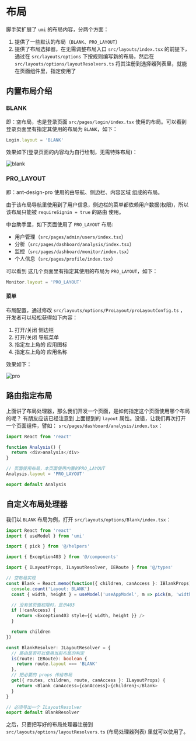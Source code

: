 # 布局

脚手架扩展了 `umi` 的布局内容，分两个方面：

1. 提供了一些默认的布局（`BLANK`、`PRO_LAYOUT`）
2. 提供了布局选择器，在无需调整布局入口 `src/layouts/index.tsx` 的前提下，通过在 `src/layouts/options` 下按规则编写新的布局，然后在 `src/layouts/options/layoutResolvers.ts` 将其注册到选择器列表里，就能在页面组件里，指定使用了

## 内置布局介绍

### BLANK

即：空布局，也是登录页面 `src/pages/login/index.tsx` 使用的布局。可以看到 登录页面里有指定其使用的布局为 `BLANK`，如下：

```typescript
Login.layout = 'BLANK'
```

效果如下(登录页面的内容均为自行绘制，无需特殊布局)：

<img :src="$withBase('/blank_layout.png')" alt="blank">

### PRO_LAYOUT

即：ant-design-pro 使用的由导航、侧边栏、内容区域 组成的布局。

由于该布局导航里使用到了用户信息，侧边栏的菜单都依赖用户数据(权限)，所以该布局只能被 `requireSignin = true` 的路由 使用。

中台助手里，如下页面使用了 `PRO_LAYOUT` 布局:

- 用户管理（`src/pages/admin/users/index.tsx`）
- 分析（`src/pages/dashboard/analysis/index.tsx`）
- 监控（`src/pages/dashboard/monitor/index.tsx`）
- 个人信息（`src/pages/profile/index.tsx`）

可以看到 这几个页面里有指定其使用的布局为 `PRO_LAYOUT`，如下：

```typescript
Monitor.layout = 'PRO_LAYOUT'
```

#### 菜单

布局配置，通过修改 `src/layouts/options/ProLayout/proLayoutConfig.ts` ，开发者可以轻松获得如下内容：

1. 打开/关闭 侧边栏
2. 打开/关闭 导航菜单
3. 指定左上角的 应用图标
4. 指定左上角的 应用名称

效果如下：

<img :src="$withBase('/pro_layout.png')" alt="pro">

## 路由指定布局

上面讲了布局处理器，那么我们开发一个页面，是如何指定这个页面使用哪个布局的呢？ 有朋友应该已经注意到 上面提到的 `layout` 属性。没错，让我们再次打开一个页面组件，譬如： `src/pages/dashboard/analysis/index.tsx`：

```typescript
import React from 'react'

function Analysis() {
  return <div>analysis</div>
}

// 页面使用布局，本页面使用内置的PRO_LAYOUT
Analysis.layout = 'PRO_LAYOUT'

export default Analysis
```

## 自定义布局处理器

我们以 `BLANK` 布局为例，打开 `src/layouts/options/Blank/index.tsx`：

```typescript
import React from 'react'
import { useModel } from 'umi'

import { pick } from '@/helpers'

import { Exception403 } from '@/components'

import { ILayoutProps, ILayoutResolver, IERoute } from '@/types'

// 空布局实现
const Blank = React.memo(function({ children, canAccess }: IBlankProps) {
  console.count('Layout: BLANK')
  const { width, height } = useModel('useAppModel', m => pick(m, 'width', 'height'))

  // 没有该页面权限时，显示403
  if (!canAccess) {
    return <Exception403 style={{ width, height }} />
  }

  return children
})

const BlankResolver: ILayoutResolver = {
  // 路由是否可以使用当前布局的判定
  is(route: IERoute): boolean {
    return route.layout === 'BLANK'
  },
  // 把必要的 props 传给布局
  get({ routes, children, route, canAccess }: ILayoutProps) {
    return <Blank canAccess={canAccess}>{children}</Blank>
  }
}

// 必须导出一个 ILayoutResolver
export default BlankResolver
```

之后，只要把写好的布局处理器注册到 `src/layouts/options/layoutResolvers.ts` (布局处理器列表) 里就可以使用了。
